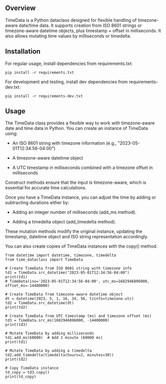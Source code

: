
## Overview
TimeData is a Python dataclass designed for flexible 
handling of timezone-aware date/time data. 
It supports creation from ISO 8601 strings or 
timezone-aware datetime objects, plus timestamp + 
offset in milliseconds. It also allows mutating time values
by milliseconds or timedelta.

## Installation
For regular usage, install dependencies from requirements.txt:
```
pip install -r requirements.txt
```
For development and testing, install dev dependencies from requirements-dev.txt:
```
pip install -r requirements-dev.txt
```

## Usage
The TimeData class provides a flexible way to work with timezone-aware date and time data in Python. You can create an instance of TimeData using:

 - An ISO 8601 string with timezone information (e.g., "2023-05-01T12:34:56-04:00")

 - A timezone-aware datetime object

 - A UTC timestamp in milliseconds combined with a timezone offset in milliseconds

Construct methods ensure that the input is timezone-aware, which is essential for accurate time calculations.

Once you have a TimeData instance, you can adjust the time by adding or subtracting durations either by:

  - Adding an integer number of milliseconds (add_ms method).

  - Adding a timedelta object (add_timedelta method).

These mutation methods modify the original instance, updating the timestamp, datetime object and ISO string representation accordingly.

You can also create copies of TimeData instances with the copy() method.
```
from datetime import datetime, timezone, timedelta
from time_dataclass import TimeData

# Create TimeData from ISO 8601 string with timezone info
td1 = TimeData.src_datetime("2023-05-01T12:34:56-04:00")
print(td1)
# TimeData(iso='2023-05-01T12:34:56-04:00', utc_ms=1682946896000, offset_ms=-14400000)

# Create TimeData from timezone-aware datetime object
dt = datetime(2023, 5, 1, 16, 34, 56, tzinfo=timezone.utc)
td2 = TimeData.src_datetime(dt)
print(td2)

# Create TimeData from UTC timestamp (ms) and timezone offset (ms)
td3 = TimeData.src_ms(1682946896000, -14400000)
print(td3)

# Mutate TimeData by adding milliseconds
td1.add_ms(60000)  # Add 1 minute (60000 ms)
print(td1)

# Mutate TimeData by adding a timedelta
td2.add_timedelta(timedelta(hours=2, minutes=30))
print(td2)

# Copy TimeData instance
td_copy = td3.copy()
print(td_copy)
```
